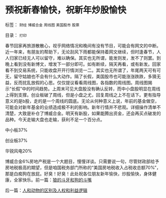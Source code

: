 # 预祝新春愉快，祝新年炒股愉快

标签： `财经` `博威合金` `周线图` `美国股市` `股票` 

目录： `打印`

春节回家再旅游散散心，视乎网络情况和晚间有没有节目，可能会有网文的中断。近一年来，有朋友的帮助下，无论刮风下雨都能保持着网文继续，但时逢春节，人人归家已经无人可以留守，难以确保。其实也无所谓，能发则发，发不了则罢。到晚上看到没有新博文，增发下一部分即可。如有断续，隔天再看，或有新发。回家看不到交易系统，只能收盘开开行情浏览一二。其实也无所谓了，年尾两天可有可无，留守姑娘也不会有什么大动作。隔了长假，美国股市也可能涨涨跌跌，多猜无益，反而扰乱放假的心思。仅仅提议看看周线图，各指数的周线图。周线图揭示“长假”中的时间趋势。上周末可见大盘股没有确认反转，而中小盘股明显在周线上得到支撑。创业板破了周线，但是小盘之尤，回复周线之上不在话下。更有指导意义的是b股，走的是一个周线的圆底。无论从何种意义上说，年前的基金做空，可能会对新年基金的业绩造成极不利的影响。新年行情并不悲观。详细操作清单不清楚，大致是补仓了博威合金。明天有新股，如果能腾出资金，还会再买点破发的品种。今天走输大盘也走输，获利不足一个百分点。

中小板37%

创业板37%

华锐风电20%

博威合金6%房地产税是一个大题目，慢慢详谈。只需要说一句，尽管财政部给予房地税极高的期望，但是咱国税务部门所称的“美国房地税收入占税收总额70%”，那是白痴狗在放屁。好臭！好臭！此处祝各位朋友新年愉快，炒股愉快，身体健康，全家快乐。前一篇：[狼的斗牙和狗的斗嘴](../../../2011/1/30/狼的斗牙和狗的斗嘴.md)

后一篇：[人和动物的区别及人权和利益逻辑](../../../2011/1/31/人和动物的区别及人权和利益逻辑.md)